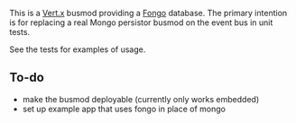 This is a [Vert.x][vertx] busmod providing a [Fongo][fongo] database. The primary intention is for replacing a real
Mongo persistor busmod on the event bus in unit tests.

See the tests for examples of usage.

[vertx]:http://vertx.io
[fongo]:https://github.com/foursquare/fongo

## To-do

- make the busmod deployable (currently only works embedded)
- set up example app that uses fongo in place of mongo